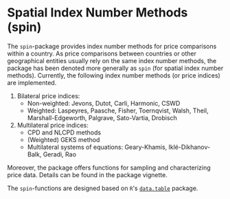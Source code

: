 # Spatial Index Number Methods (spin)

The `spin`-package provides index number methods for price comparisons within a country. As price comparisons between countries or other geographical entities usually rely on the same index number methods, the package has been denoted more generally as `spin` (for spatial index number methods). Currently, the following index number methods (or price indices) are implemented.

1. Bilateral price indices:
    - Non-weighted: Jevons, Dutot, Carli, Harmonic, CSWD
    - Weighted: Laspeyres, Paasche, Fisher, Toernqvist, Walsh, Theil, Marshall-Edgeworth, Palgrave, Sato-Vartia, Drobisch
2. Multilateral price indices: 
    - CPD and NLCPD methods
    - (Weighted) GEKS method
    - Multilateral systems of equations: Geary-Khamis, Iklé-Dikhanov-Balk, Geradi, Rao

Moreover, the package offers functions for sampling and characterizing price data. Details can be found in the package vignette.

The `spin`-functions are designed based on `R`'s [`data.table`](https://github.com/Rdatatable/data.table) package.
